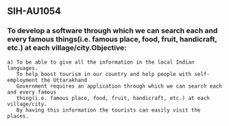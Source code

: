 ## SIH-AU1054

### To develop a software through which we can search each and every famous things(i.e. famous place, food, fruit, handicraft, etc.) at each village/city.Objective:
    
    
    a) To be able to give all the information in the local Indian languages.
       To help boost tourism in our country and help people with self-employment the Uttarakhand 
       Government requires an application through which we can search each and every famous 
       thing(i.e. famous place, food, fruit, handicraft, etc.) at each village/city.
       By having this information the tourists can easily visit the places.
